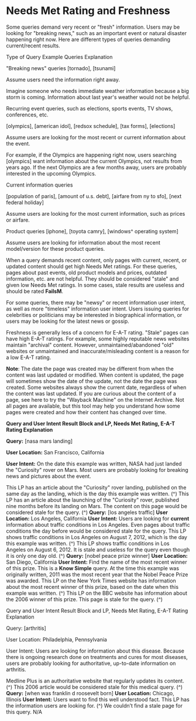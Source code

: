 # Needs Met Rating and Freshness

Some queries demand very recent or "fresh" information. Users may be looking for "breaking news," such as an important event or natural disaster happening right now. Here are different types of queries demanding current/recent results.

Type of Query Example Queries Explanation

"Breaking news" queries [tornado], [tsunami]

Assume users need the information right away.

Imagine someone who needs immediate weather information because a big storm is coming. Information about last year's weather would not be helpful.

Recurring event queries, such as elections, sports events, TV shows, conferences, etc.

[olympics], [american idol],
[redsox schedule], [tax forms],
[elections]

Assume users are looking for the most recent or current information about the event.

For example, if the Olympics are happening right now, users searching [olympics] want information about the current Olympics, not results from years ago. If the next Olympics are a few months away, users are probably interested in the upcoming Olympics.

Current information queries

[population of paris], [amount of u.s. debt], [airfare from ny to sfo],
[next federal holiday]

Assume users are looking for the most current information, such as prices or airfare.

Product queries [iphone], [toyota camry], [windows^
operating system]

Assume users are looking for information about the most recent model/version for these product queries.

When a query demands recent content, only pages with current, recent, or updated content should get high Needs Met ratings. For these queries, pages about past events, old product models and prices, outdated information, etc. are not helpful. They should be considered "stale" and given low Needs Met ratings. In some cases, stale results are useless and should be rated **FailsM**.

For some queries, there may be "newsy" or recent information user intent, as well as more "timeless" information user intent. Users issuing queries for celebrities or politicians may be interested in biographical information, or users may be looking for the latest news or gossip.

Freshness is generally less of a concern for E-A-T rating. "Stale" pages can have high E-A-T ratings. For example, some highly reputable news websites maintain "archival" content. However, unmaintained/abandoned "old" websites or unmaintained and inaccurate/misleading content is a reason for a low E-A-T rating.

**Note**: The date the page was created may be different from when the content was last updated or modified. When content is updated, the page will sometimes show the date of the update, not the date the page was created. Some websites always show the current date, regardless of when the content was last updated. If you are curious about the content of a page, see here to try the "Wayback Machine" on the Internet Archive. Not all pages are available, but this tool may help you understand how some pages were created and how their content has changed over time.

**Query and User Intent Result Block and LP, Needs Met Rating, E-A-T Rating Explanation**

**Query:** [nasa mars landing]

**User Location:** San Francisco, California

**User Intent:** On the date this example was written, NASA had just landed the "Curiosity" rover on Mars. Most users are probably looking for breaking news and pictures about the event.

This LP has an article about the
"Curiosity" rover landing, published on the same day as the landing, which is the day this example was written.
(^)
This LP has an article about the launching of the "Curiosity" rover, published nine months before its landing on Mars. The content on this page would be considered stale for the query.
(^)
**Query:** [los angeles traffic]
**User Location:** Los Angeles, California
**User Intent:** Users are looking for **current**
information about traffic conditions in Los Angeles. Even pages about traffic conditions the day before would be considered stale for the query. This LP shows traffic conditions in Los Angeles on August 7, 2012, which is the day this example was written.
(^)
This LP shows traffic conditions in Los Angeles on August 6, 2012. It is stale and useless for the query even though it is only one day old.
(^)
**Query:** [nobel peace prize winner]
**User Location:** San Diego, California
**User Intent:** Find the name of the most recent winner of this prize. This is a **Know Simple** query. At the time this example was originally written,
2011 was the most recent year that the Nobel Peace Prize was awarded. This LP on the New York Times website has information about the most recent winner of this prize, based on the date when this example was written.
(^)
This LP on the BBC website has information about the 2006 winner of this prize. This page is stale for the query.
(^)

Query and User Intent Result Block and LP, Needs Met Rating, E-A-T Rating Explanation

Query: [arthritis]

User Location:
Philadelphia, Pennsylvania

User Intent: Users are looking for information about this disease. Because there is ongoing research done on treatments and cures for most diseases, users are probably looking for authoritative, up-to-date information on arthritis.

Medline Plus is an authoritative website that regularly updates its content.
(^)
This 2006 article would be considered stale for this medical query.
(^)
**Query:** [when was franklin d roosevelt born]
**User Location:**
Chicago, Illinois
**User Intent:** Users want to find this well understood fact. This LP has the information users are looking for.
(^)
We couldn’t find a stale page for this query. N/A
